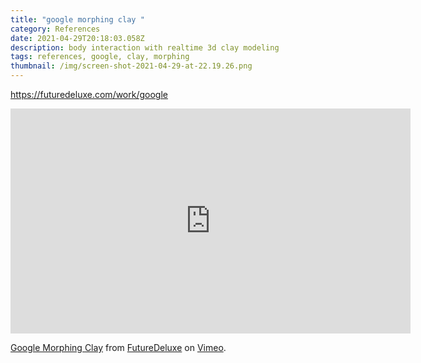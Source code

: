 ```yaml
---
title: "google morphing clay "
category: References
date: 2021-04-29T20:18:03.058Z
description: body interaction with realtime 3d clay modeling
tags: references, google, clay, morphing
thumbnail: /img/screen-shot-2021-04-29-at-22.19.26.png
---
```

https://futuredeluxe.com/work/google



<iframe src="https://player.vimeo.com/video/363850538?color=ffffff&title=0&byline=0&portrait=0" width="640" height="360" frameborder="0" allow="autoplay; fullscreen; picture-in-picture" allowfullscreen></iframe>
<p><a href="https://vimeo.com/363850538">Google Morphing Clay</a> from <a href="https://vimeo.com/user2408484">FutureDeluxe</a> on <a href="https://vimeo.com">Vimeo</a>.</p>